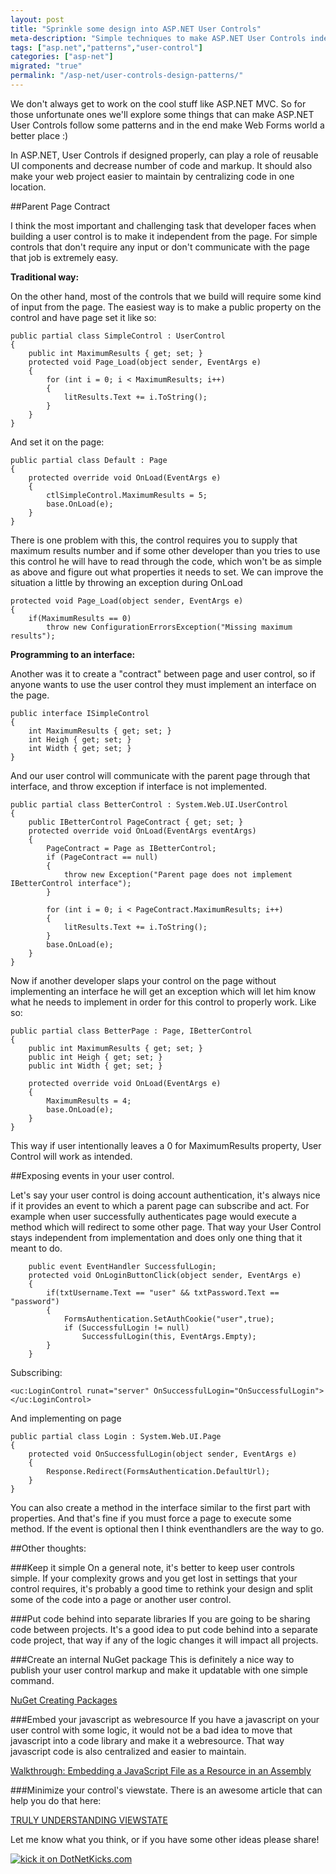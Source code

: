 ```yaml
---
layout: post
title: "Sprinkle some design into ASP.NET User Controls"
meta-description: "Simple techniques to make ASP.NET User Controls independent unit of work."
tags: ["asp.net","patterns","user-control"]
categories: ["asp-net"]
migrated: "true"
permalink: "/asp-net/user-controls-design-patterns/"
---
```

We don't always get to work on the cool stuff like ASP.NET MVC. So for those unfortunate ones we'll explore some things that can make ASP.NET User Controls follow some patterns and in the end make Web Forms world a better place :)

In ASP.NET, User Controls if designed properly, can play a role of reusable UI components and decrease number of code and markup. It should also make your web project easier to maintain by centralizing code in one location. 

##Parent Page Contract

I think the most important and challenging task that developer faces when building a user control is to make it independent from the page. For simple controls that  don't require any input or don't communicate with the page that job is extremely easy. 

**Traditional way:**

On the other hand, most of the controls that we build will require some kind of input from the page. The easiest way is to make a public property on the control and have page set it like so:


    public partial class SimpleControl : UserControl
    {
        public int MaximumResults { get; set; }
        protected void Page_Load(object sender, EventArgs e)
        {
            for (int i = 0; i < MaximumResults; i++)
            {
                litResults.Text += i.ToString();
            }
        }
    }

And set it on the page:

    public partial class Default : Page
    {
        protected override void OnLoad(EventArgs e)
        {
            ctlSimpleControl.MaximumResults = 5;
            base.OnLoad(e);
        }
    }

There is one problem with this, the control requires you to supply that maximum results number and if some other developer than you tries to use this control he will have to read through the code, which won't be as simple as above and figure out what properties it needs to set. We can improve the situation a little by throwing an exception during OnLoad

    protected void Page_Load(object sender, EventArgs e)
    {
        if(MaximumResults == 0)
            throw new ConfigurationErrorsException("Missing maximum results");

**Programming to an interface:**

Another was it to create a "contract" between page and user control, so if anyone wants to use the user control they must implement an interface on the page.

    public interface ISimpleControl
    {
        int MaximumResults { get; set; }
        int Heigh { get; set; }
        int Width { get; set; }
    }

And our user control will communicate with the parent page through that interface, and throw exception if interface is not implemented. 

    public partial class BetterControl : System.Web.UI.UserControl
    {
        public IBetterControl PageContract { get; set; }
        protected override void OnLoad(EventArgs eventArgs)
        {
            PageContract = Page as IBetterControl;
            if (PageContract == null)
            {
                throw new Exception("Parent page does not implement IBetterControl interface");
            }
    
            for (int i = 0; i < PageContract.MaximumResults; i++)
            {
                litResults.Text += i.ToString();
            }
            base.OnLoad(e);
        }
    }

Now if another developer slaps your control on the page without implementing an interface he will get an exception which will let him know what he needs to implement in order for this control to properly work. Like so:

    public partial class BetterPage : Page, IBetterControl 
    {
        public int MaximumResults { get; set; }
        public int Heigh { get; set; }
        public int Width { get; set; }

        protected override void OnLoad(EventArgs e)
        {
            MaximumResults = 4;
            base.OnLoad(e);
        }
    }

This way if user intentionally leaves a 0 for MaximumResults property, User Control will work as intended. 

##Exposing events in your user control. 

Let's say your user control is doing account authentication, it's always nice if it provides an event to which a parent page can subscribe and act. For example when user successfully authenticates page would execute a method which will redirect to some other page. That way your User Control stays independent from implementation and does only one thing that it meant to do.

        public event EventHandler SuccessfulLogin;
        protected void OnLoginButtonClick(object sender, EventArgs e)
        {
            if(txtUsername.Text == "user" && txtPassword.Text == "password")
            {
                FormsAuthentication.SetAuthCookie("user",true);
                if (SuccessfulLogin != null)
                    SuccessfulLogin(this, EventArgs.Empty);
            }
        }

Subscribing:

    <uc:LoginControl runat="server" OnSuccessfulLogin="OnSuccessfulLogin"></uc:LoginControl>

And implementing on page

    public partial class Login : System.Web.UI.Page
    {
        protected void OnSuccessfulLogin(object sender, EventArgs e)
        {
            Response.Redirect(FormsAuthentication.DefaultUrl);
        }
    }

You can also create a method in the interface similar to the first part with properties. And that's fine if you must force a page to execute some method. If the event is optional then I think eventhandlers are the way to go. 

##Other thoughts:

###Keep it simple
On a general note, it's better to keep user controls simple. If your complexity grows and you get lost in settings that your control requires, it's probably a good time to rethink your design and split some of the code into a page or another user control. 

###Put code behind into separate libraries
If you are going to be sharing code between projects. It's a good idea to put code behind into a separate code project, that way if any of the logic changes it will impact all projects.

###Create an internal NuGet package
This is definitely a nice way to publish your user control markup and make it updatable with one simple command.

[NuGet Creating Packages][1]

###Embed your javascript as webresource
If you have a javascript on your user control with some logic, it would not be a bad idea to move that javascript into a code library and make it a webresource. That way javascript code is also centralized and easier to maintain. 

[Walkthrough: Embedding a JavaScript File as a Resource in an Assembly][2]

###Minimize your control's viewstate.
There is an awesome article that can help you do that here: 

[TRULY UNDERSTANDING VIEWSTATE][3]



Let me know what you think, or if you have some other ideas please share!

[![kick it on DotNetKicks.com][5]][4]

  [1]: http://docs.nuget.org/docs/creating-packages/creating-and-publishing-a-package
  [2]: http://msdn.microsoft.com/en-us/library/bb398930.aspx
  [3]: http://weblogs.asp.net/infinitiesloop/archive/2006/08/03/Truly-Understanding-Viewstate.aspx
  [4]: http://www.dotnetkicks.com/kick/?url=http%3a%2f%2fblog.maskalik.com%2f
  [5]: http://www.dotnetkicks.com/Services/Images/KickItImageGenerator.ashx?url=http%3a%2f%2fblog.maskalik.com%2f
